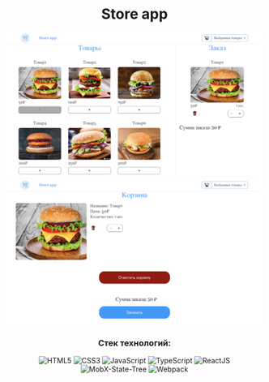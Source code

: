 <div align="center">

# Store app

[![Header](https://github.com/solovpro/store-app/raw/master/src/assets/img/app-page-order.png)](https://solovpro.github.io/store-app/)
[![Header](https://github.com/solovpro/store-app/raw/master/src/assets/img/app-page-cart.png)](https://solovpro.github.io/store-app/)

### Стек технологий:
![HTML5](https://img.shields.io/badge/-HTML5-A9A9A9?style=for-the-badge&logo=HTML5)
![CSS3](https://img.shields.io/badge/-SCSS-4B0082?style=for-the-badge&logo=CSS3)
![JavaScript](https://img.shields.io/badge/-JavaScript-8B0000?style=for-the-badge&logo=javascript)
![TypeScript](https://img.shields.io/badge/-TypeScript-000066?style=for-the-badge&logo=typescript)
![ReactJS](https://img.shields.io/badge/-ReactJS-4682B4?style=for-the-badge&logo=React)
![MobX-State-Tree](https://img.shields.io/badge/-MST-D2691E?style=for-the-badge&logo=MobX-State-Tree)
![Webpack](https://img.shields.io/badge/-Webpack-4169E1?style=for-the-badge&logo=Webpack)

</div>
  
